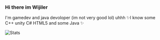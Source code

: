 ### Hi there im Wijiler
I'm gamedev and java devoloper (im not very good lol)
uhhh ✨I know some C++ unity C# HTML5 and some Java ✨
<!--
**wijiler/Wijiler** is Big special
-->
![Stats](https://github-readme-stats.vercel.app/api?username=wijiler&show_icons=true&theme=dark)
